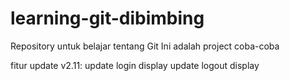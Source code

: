 # learning-git-dibimbing
Repository untuk belajar tentang Git
Ini adalah project coba-coba

fitur update v2.11:
update login display
update logout display